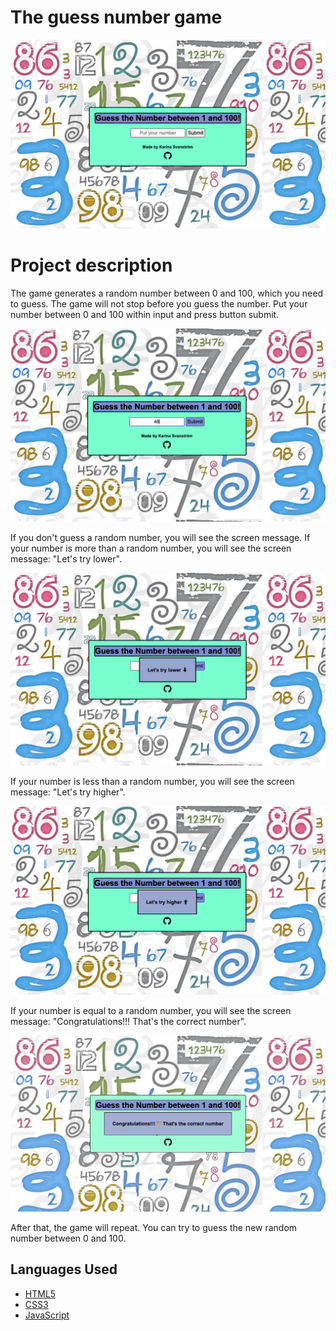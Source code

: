 # The guess number game 

![Home page](/img/first_screen.png)

# Project description

The game generates a random number between 0 and 100, which you need to guess. The game will not stop before you guess the number. Put your number between 0 and 100 within input and press button submit.

![Home page](/img/your_number.png)

If you don't guess a random number, you will see the screen message. If your number is more than a random number, you will see the screen message: "Let's try lower".

![Home page](/img/lower.png)

If your number is less than a random number, you will see the screen message: "Let's try higher".

![Home page](/img/higher.png)

If your number is equal to a random number, you will see the screen message: "Congratulations!!! That's the correct number".

![Home page](/img/correct_number.png)

After that, the game will repeat. You can try to guess the new random number between 0 and 100.

## Languages Used  

-   [HTML5](https://en.wikipedia.org/wiki/HTML5)
-   [CSS3](https://en.wikipedia.org/wiki/CSS)
-   [JavaScript](https://en.wikipedia.org/wiki/JavaScript)
